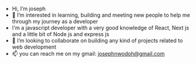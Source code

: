 -  Hi, I’m joseph
- 👀 I’m interested in learning, building and meeting new people to help me through my journey as a developer
- I'm a javascript developer with a very good knowledge of React, Next js and a little bit of Node js and express js
- 💞️ I’m looking to collaborate on building any kind of projects related to web development
- 📫 you can reach me on my gmail: josephnwodoh@gmail.com

<!---
gneissic/gneissic is a ✨ special ✨ repository because its `README.md` (this file) appears on your GitHub profile.
You can click the Preview link to take a look at your changes.
--->
